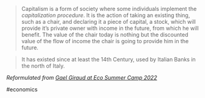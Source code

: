 > Capitalism is a form of society where some individuals implement the *capitalization procedure*. It is the action of taking an existing thing, such as a chair, and declaring it a piece of capital, a stock, which will provide it’s private owner with income in the future, from which he will benefit. The value of the chair today is nothing but the discounted value of the flow of income the chair is going to provide him in the future. 

>It has existed since at least the 14th Century, used by Italian Banks in the north of Italy.

*Reformulated from [Gael Giraud at Eco Summer Camp 2022](https://www.youtube.com/watch?v=FfUanO0cFQ4&t=1179s)*

#economics 